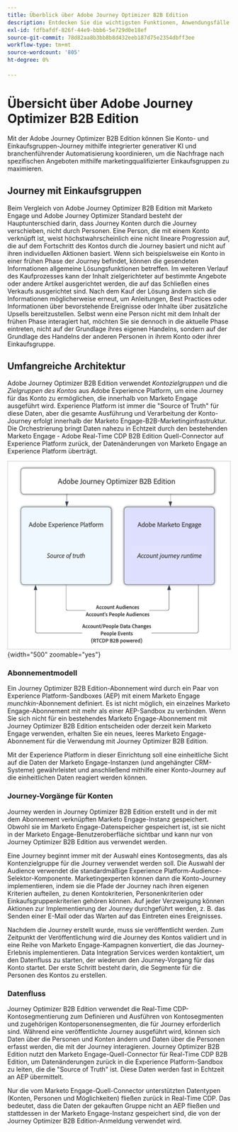 ```yaml
---
title: Überblick über Adobe Journey Optimizer B2B Edition
description: Entdecken Sie die wichtigsten Funktionen, Anwendungsfälle und Architekturen von Adobe Journey Optimizer B2B Edition.
exl-id: fdfbafdf-826f-44e9-bbb6-5e729d0e18ef
source-git-commit: 78d82aa8b3bb8b8d432eeb187d75e2354dbff3ee
workflow-type: tm+mt
source-wordcount: '805'
ht-degree: 0%

---
```


# Übersicht über Adobe Journey Optimizer B2B Edition

Mit der Adobe Journey Optimizer B2B Edition können Sie Konto- und Einkaufsgruppen-Journey mithilfe integrierter generativer KI und branchenführender Automatisierung koordinieren, um die Nachfrage nach spezifischen Angeboten mithilfe marketingqualifizierter Einkaufsgruppen zu maximieren.

## Journey mit Einkaufsgruppen

Beim Vergleich von Adobe Journey Optimizer B2B Edition mit Marketo Engage und Adobe Journey Optimizer Standard besteht der Hauptunterschied darin, dass Journey Konten durch die Journey verschieben, nicht durch Personen. Eine Person, die mit einem Konto verknüpft ist, weist höchstwahrscheinlich eine nicht lineare Progression auf, die auf dem Fortschritt des Kontos durch die Journey basiert und nicht auf ihren individuellen Aktionen basiert. Wenn sich beispielsweise ein Konto in einer frühen Phase der Journey befindet, können die gesendeten Informationen allgemeine Lösungsfunktionen betreffen. Im weiteren Verlauf des Kaufprozesses kann der Inhalt zielgerichteter auf bestimmte Angebote oder andere Artikel ausgerichtet werden, die auf das Schließen eines Verkaufs ausgerichtet sind. Nach dem Kauf der Lösung ändern sich die Informationen möglicherweise erneut, um Anleitungen, Best Practices oder Informationen über bevorstehende Ereignisse oder Inhalte über zusätzliche Upsells bereitzustellen. Selbst wenn eine Person nicht mit dem Inhalt der frühen Phase interagiert hat, möchten Sie sie dennoch in die aktuelle Phase eintreten, nicht auf der Grundlage ihres eigenen Handelns, sondern auf der Grundlage des Handelns der anderen Personen in ihrem Konto oder ihrer Einkaufsgruppe.

## Umfangreiche Architektur

Adobe Journey Optimizer B2B Edition verwendet _Kontozielgruppen_ und die _Zielgruppen des Kontos_ aus Adobe Experience Platform, um eine Journey für das Konto zu ermöglichen, die innerhalb von Marketo Engage ausgeführt wird. Experience Platform ist immer die &quot;Source of Truth&quot; für diese Daten, aber die gesamte Ausführung und Verarbeitung der Konto-Journey erfolgt innerhalb der Marketo Engage-B2B-Marketinginfrastruktur. Die Orchestrierung bringt Daten nahezu in Echtzeit durch den bestehenden Marketo Engage - Adobe Real-Time CDP B2B Edition Quell-Connector auf Experience Platform zurück, der Datenänderungen von Marketo Engage an Experience Platform überträgt.

![Datenarchitektur auf hoher Ebene](./assets/high-level-data-architecture.png){width="500" zoomable="yes"}

### Abonnementmodell

Ein Journey Optimizer B2B Edition-Abonnement wird durch ein Paar von Experience Platform-Sandboxes (AEP) mit einem Marketo Engage _munchkin_-Abonnement definiert. Es ist nicht möglich, ein einzelnes Marketo Engage-Abonnement mit mehr als einer AEP-Sandbox zu verbinden. Wenn Sie sich nicht für ein bestehendes Marketo Engage-Abonnement mit Journey Optimizer B2B Edition entscheiden oder derzeit kein Marketo Engage verwenden, erhalten Sie ein neues, leeres Marketo Engage-Abonnement für die Verwendung mit Journey Optimizer B2B Edition.

Mit der Experience Platform in dieser Einrichtung soll eine einheitliche Sicht auf die Daten der Marketo Engage-Instanzen (und angehängter CRM-Systeme) gewährleistet und anschließend mithilfe einer Konto-Journey auf die einheitlichen Daten reagiert werden können.

### Journey-Vorgänge für Konten

Journey werden in Journey Optimizer B2B Edition erstellt und in der mit dem Abonnement verknüpften Marketo Engage-Instanz gespeichert. Obwohl sie im Marketo Engage-Datenspeicher gespeichert ist, ist sie nicht in der Marketo Engage-Benutzeroberfläche sichtbar und kann nur von Journey Optimizer B2B Edition aus verwendet werden.

Eine Journey beginnt immer mit der Auswahl eines Kontosegments, das als Kontenzielgruppe für die Journey verwendet werden soll. Die Auswahl der Audience verwendet die standardmäßige Experience Platform-Audience-Selektor-Komponente. Marketingexperten können dann die Konto-Journey implementieren, indem sie die Pfade der Journey nach ihren eigenen Kriterien aufteilen, zu denen Kontokriterien, Personenkriterien oder Einkaufsgruppenkriterien gehören können. Auf jeder Verzweigung können Aktionen zur Implementierung der Journey durchgeführt werden, z. B. das Senden einer E-Mail oder das Warten auf das Eintreten eines Ereignisses.

Nachdem die Journey erstellt wurde, muss sie veröffentlicht werden. Zum Zeitpunkt der Veröffentlichung wird die Journey des Kontos validiert und in eine Reihe von Marketo Engage-Kampagnen konvertiert, die das Journey-Erlebnis implementieren. Data Integration Services werden kontaktiert, um den Datenfluss zu starten, der wiederum den Journey-Vorgang für das Konto startet. Der erste Schritt besteht darin, die Segmente für die Personen des Kontos zu erstellen.

### Datenfluss

Journey Optimizer B2B Edition verwendet die Real-Time CDP-Kontosegmentierung zum Definieren und Ausführen von Kontosegmenten und zugehörigen Kontopersonensegmenten, die für Journey erforderlich sind. Während eine veröffentlichte Journey ausgeführt wird, können sich Daten über die Personen und Konten ändern und Daten über die Personen erfasst werden, die mit der Journey interagieren. Journey Optimizer B2B Edition nutzt den Marketo Engage-Quell-Connector für Real-Time CDP B2B Edition, um Datenänderungen zurück in die Experience Platform-Sandbox zu leiten, die die &quot;Source of Truth&quot; ist.  Diese Daten werden fast in Echtzeit an AEP übermittelt.

Nur die vom Marketo Engage-Quell-Connector unterstützten Datentypen (Konten, Personen und Möglichkeiten) fließen zurück in Real-Time CDP. Das bedeutet, dass die Daten der gekauften Gruppe nicht an AEP fließen und stattdessen in der Marketo Engage-Instanz gespeichert sind, die von der Journey Optimizer B2B Edition-Anmeldung verwendet wird.
